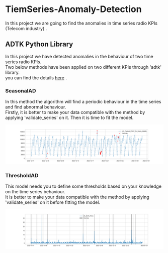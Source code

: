 # TiemSeries-Anomaly-Detection
In this project we are going to find the anomalies in time series radio KPIs (Telecom industry) .

## ADTK Python Library
In this project we have detected anomalies in the behaviour of two time series radio KPIs.<br />
Two below methods have been applied on two different KPIs through 'adtk' library.<br />
you can find the details [here](https://github.com/HadisAB/TiemSeries-Anomaly-Detection/blob/main/AnomalyDetectionGit.py) .

### SeasonalAD
In this method the algorithm will find a periodic behaviour in the time series and find abnormal behaviour.<br />
Firstly, it is better to make your data compatible with the method by applying 'validate_series' on it. Then it is time to fit the model.

<img src=https://github.com/HadisAB/TiemSeries-Anomaly-Detection/blob/main/PayloadAnomaly.png/>

### ThresholdAD
This model needs you to define some thresholds based on your knowledge on the time series behaviour.<br />
It is better to make your data compatible with the method by applying 'validate_series' on it before fitting the model.

<img src=https://github.com/HadisAB/TiemSeries-Anomaly-Detection/blob/main/Thresholdmethod.png/>
